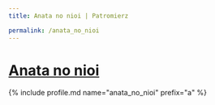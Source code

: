 ```yaml
---
title: Anata no nioi | Patromierz

permalink: /anata_no_nioi
---
```


# [Anata no nioi](https://patronite.pl/anata_no_nioi)

{% include profile.md name="anata_no_nioi" prefix="a" %}
